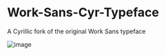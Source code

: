 # Work-Sans-Cyr-Typeface
A Cyrillic fork of the original Work Sans typeface

![image](https://github.com/user-attachments/assets/6ad7adc4-943b-4cf7-bfa9-bc04f6718b9c)

